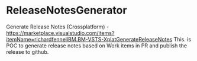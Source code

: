 # ReleaseNotesGenerator
Generate Release Notes (Crossplatform) - https://marketplace.visualstudio.com/items?itemName=richardfennellBM.BM-VSTS-XplatGenerateReleaseNotes
This. is POC to generate release notes based on Work items in PR and publish the release to github.
